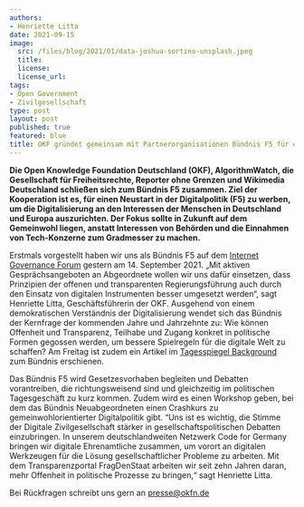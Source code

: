 ```yaml
---
authors:
- Henriette Litta
date: 2021-09-15
image:
  src: /files/blog/2021/01/data-joshua-sortino-unsplash.jpeg
  title:
  license: 
  license_url: 
tags:
- Open Government
- Zivilgesellschaft
type: post
layout: post
published: true
featured: blue
title: OKF gründet gemeinsam mit Partnerorganisationen Bündnis F5 für eine gemeinwohlorientierte Digitalisierung
---
```

**Die Open Knowledge Foundation Deutschland (OKF), AlgorithmWatch, die Gesellschaft für Freiheitsrechte, Reporter ohne Grenzen und Wikimedia Deutschland schließen sich zum Bündnis F5 zusammen. Ziel der Kooperation ist es, für einen Neustart in der Digitalpolitik (F5) zu werben, um die Digitalisierung an den Interessen der Menschen in Deutschland und Europa auszurichten. Der Fokus sollte in Zukunft auf dem Gemeinwohl liegen, anstatt Interessen von Behörden und die Einnahmen von Tech-Konzerne zum Gradmesser zu machen.**
 
Erstmals vorgestellt haben wir uns als Bündnis F5 auf dem [Internet Governance Forum](https://www.igf-d.de/igf-d-2021/) gestern am 14. September 2021. „Mit aktiven Gesprächsangeboten an Abgeordnete wollen wir uns dafür einsetzen, dass Prinzipien der offenen und transparenten Regierungsführung auch durch den Einsatz von digitalen Instrumenten besser umgesetzt werden“, sagt Henriette Litta, Geschäftsführerin der OKF. Ausgehend von einem demokratischen Verständnis der Digitalisierung wendet sich das Bündnis der Kernfrage der kommenden Jahre und Jahrzehnte zu: Wie können Offenheit und Transparenz, Teilhabe und Zugang konkret in politische Formen gegossen werden, um bessere Spielregeln für die digitale Welt zu schaffen? Am Freitag ist zudem ein Artikel im [Tagesspiegel Background](https://background.tagesspiegel.de/digitalisierung/dis-kurswechsel-in-der-digitalpolitik) zum Bündnis erschienen. 

Das Bündnis F5 wird Gesetzesvorhaben begleiten und Debatten vorantreiben, die richtungsweisend sind und gleichzeitig im politischen Tagesgeschäft zu kurz kommen. Zudem wird es einen Workshop geben, bei dem das Bündnis Neuabgeordneten einen Crashkurs zu gemeinwohlorientierter Digitalpolitik gibt. “Uns ist es wichtig, die Stimme der Digitale Zivilgesellschaft stärker in gesellschaftspolitischen Debatten einzubringen. In unserem deutschlandweiten Netzwerk Code for Germany bringen wir digitale Ehrenamtliche zusammen, um vorort an digitalen Werkzeugen für die Lösung gesellschaftlicher Probleme zu arbeiten. Mit dem Transparenzportal FragDenStaat arbeiten wir seit zehn Jahren daran, mehr Offenheit in politische Prozesse zu bringen,“ sagt Henriette Litta.

Bei Rückfragen schreibt uns gern an presse@okfn.de
